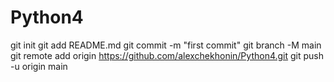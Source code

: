 # Python4
git init
git add README.md
git commit -m "first commit"
git branch -M main
git remote add origin https://github.com/alexchekhonin/Python4.git
git push -u origin main